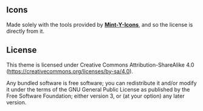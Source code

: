 ## Icons
Made solely with the tools provided by [**Mint-Y-Icons**](https://github.com/linuxmint/mint-y-icons), and so the license is directly from it.
## License
This theme is licensed under Creative Commons Attribution-ShareAlike 4.0 (https://creativecommons.org/licenses/by-sa/4.0).

Any bundled software is free software; you can redistribute it and/or modify it under the terms of the GNU General Public License as published by the Free Software Foundation; either version 3, or (at your option) any later version.
